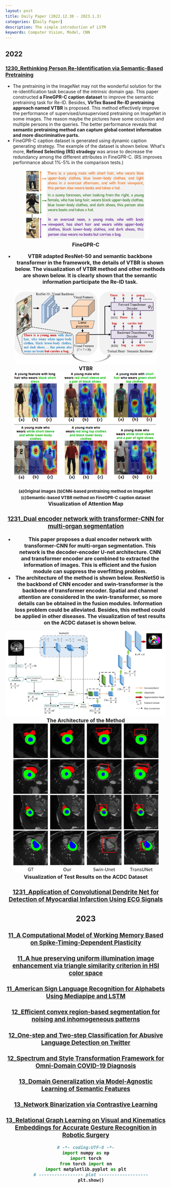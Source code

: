 ```yaml
---
layout: post
title: Daily Paper (2022.12.30 - 2023.1.3)
categories: [Daily Paper]
description: The simple introduction of LSTM
keywords: Computer Vision, Model, CNN
---
```

## 2022

### [1230_Rethinking Person Re-Identification via Semantic-Based Pretraining](https://arxiv.org/pdf/2110.05074.pdf)

- The pretraining in the ImageNet may not the wonderful solution for the re-identification task because of the intrinsic domain gap. This paper constructed **a FineGPR-C caption dataset** to improve the semantic pretraining task for Re-ID. Besides, **VirTex Based Re-ID pretraining approach named VTBR** is proposed. This method effectively improve the performance of supervised/unsupervised pretraining on ImageNet in some images. The reason maybe the pictures have some occlusion and multiple persons in the queries. The better performance reveals that **semantic pretraining method can capture global context information and more discriminative parts.**
- FineGPR-C caption dataset is generated using dynamic caption generating strategy. The example of the dataset is shown below. What's more, **Refined Selecting (RS) stradegy** was arose to decrease the redundancy among the different attributes in FineGPR-C. (RS improves performance about 1%-5% in the comparison tests.)

<center>
    <img src="/images/DailyPaper/01/1.png" alt="picture not found" style="zoom:70%">
    <br>
    <b><font size=3>FineGPR-C
<br>

- VTBR adapted ResNet-50 and semantic backbone transformer in the framework, the details of VTBR is shown below. The visualization of VTBR method and other methods are shown below. It is clearly shown that the semantic information participate the Re-ID task.

<center>
    <img src="/images/DailyPaper/01/2.png" alt="picture not found" style="zoom:70%" />
    <br>
    <b><font size=3>VTBR
 
<br>
<center>
    <img src="/images/DailyPaper/01/3.png" alt="picture not found" style="zoom:70%" />
    <br>
    <p><font size=2>(a)Original images (b)CNN-based pretraining method on ImageNet <br>
    (c)Semantic-based VTBR method on FineGPR-C caption dataset
    <b><font size=3>Visualization of Attention Map
</center>

### [1231_Dual encoder network with transformer-CNN for multi-organ segmentation](https://link-springer-com.lib.ezproxy.hkust.edu.hk/article/10.1007/s11517-022-02723-9)

- This paper proposes **a dual encoder network with transformer-CNN for multi-organ segmentation**. This network is the decoder-encoder U-net architecture. CNN and transformer encoder are combined to extracted the information of images. This is efficient and the fusion module can suppress the overfitting problem.
- The architecture of the method is shown below. **ResNet50** is the backbond of CNN encoder and **swin-transformer** is the backbone of transformer encoder. Spatial and channel attention are considered in the swin-transformer, so more details can be obtained in the fusion modules. Information loss problem could be alleviated. Besides, this method could be applied in other diseases. The visualization of test results on the ACDC dataset is shown below.
  
<center>
    <img src="/images/DailyPaper/01/4.png" alt="picture not found" style="zoom:100%" />
    <b><font size=3>The Architecture of the Method
<br>
<center>
    <img src="/images/DailyPaper/01/5.png" alt="picture not found" style="zoom:70%" />
    <br>
    <b><font size=3>Visualization of Test Results on the ACDC Dataset  

### [1231_Application of Convolutional Dendrite Net for Detection of Myocardial Infarction Using ECG Signals](https://ieeexplore.ieee.org/document/9954400/) 

## 2023

### [11_A Computational Model of Working Memory Based on Spike-Timing-Dependent Plasticity](https://www.frontiersin.org/articles/10.3389/fncom.2021.630999/full)

### [11_A hue preserving uniform illumination image enhancement via triangle similarity criterion in HSI color space](https://link.springer.com/10.1007/s00371-022-02761-2)

### [11_American Sign Language Recognition for Alphabets Using Mediapipe and LSTM](https://linkinghub.elsevier.com/retrieve/pii/S1877050922021378)

### [12_Efficient convex region-based segmentation for noising and inhomogeneous patterns](https://www.aimsciences.org//article/doi/10.3934/ipi.2022074)

### [12_One-step and Two-step Classification for Abusive Language Detection on Twitter](http://aclweb.org/anthology/W17-3006)

### [12_Spectrum and Style Transformation Framework for Omni-Domain COVID-19 Diagnosis](https://ieeexplore.ieee.org/document/9954228/)

### [13_Domain Generalization via Model-Agnostic Learning of Semantic Features](https://proceedings.neurips.cc/paper/2019/file/2974788b53f73e7950e8aa49f3a306db-Paper.pdf)

### [13_Network Binarization via Contrastive Learning](https://link.springer.com/10.1007/978-3-031-20083-0_35)

### [13_Relational Graph Learning on Visual and Kinematics Embeddings for Accurate Gesture Recognition in Robotic Surgery](https://ieeexplore.ieee.org/document/9561028/)




```python
# -*- coding:UTF-8 -*-
import numpy as np
import torch
from torch import nn
import matplotlib.pyplot as plt
    # ----------------- plot -------------------
    plt.show()

```
